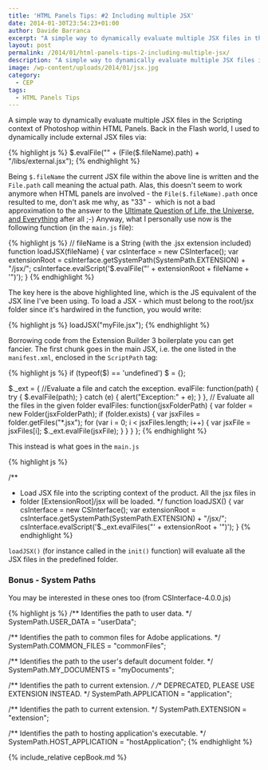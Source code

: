 ```yaml
---
title: 'HTML Panels Tips: #2 Including multiple JSX'
date: 2014-01-30T23:54:23+01:00
author: Davide Barranca
excerpt: "A simple way to dynamically evaluate multiple JSX files in the Scripting context of Photoshop within HTML Panels."
layout: post
permalink: /2014/01/html-panels-tips-2-including-multiple-jsx/
description: "A simple way to dynamically evaluate multiple JSX files in the Scripting context of Photoshop within HTML Panels."
image: /wp-content/uploads/2014/01/jsx.jpg
category:
  - CEP
tags:
  - HTML Panels Tips
---
```


A simple way to dynamically evaluate multiple JSX files in the Scripting context of Photoshop within HTML Panels. Back in the Flash world, I used to dynamically include external JSX files via:

{% highlight js %}
$.evalFile("" + (File($.fileName).path) + "/libs/external.jsx");
{% endhighlight %}

Being `$.fileName` the current JSX file within the above line is written and the `File.path` call meaning the actual path. Alas, this doesn't seem to work anymore when HTML panels are involved - the `File($.fileName).path` once resulted to me, don't ask me why, as "33" -  which is not a bad approximation to the answer to the [Ultimate Question of Life, the Universe, and Everything](http://simple.wikipedia.org/wiki/42_(answer) "42") after all ;-) Anyway, what I personally use now is the following function (in the `main.js` file):

{% highlight js %}
// fileName is a String (with the .jsx extension included)
function loadJSX(fileName) {
  var csInterface = new CSInterface();
  var extensionRoot = csInterface.getSystemPath(SystemPath.EXTENSION) + "/jsx/";
  csInterface.evalScript('$.evalFile("' + extensionRoot + fileName + '")');
}
{% endhighlight %}

The key here is the above highlighted line, which is the JS equivalent of the JSX line I've been using. To load a JSX - which must belong to the root/jsx folder since it's hardwired in the function, you would write:

{% highlight js %}
loadJSX("myFile.jsx");
{% endhighlight %}

Borrowing code from the Extension Builder 3 boilerplate you can get fancier. The first chunk goes in the main JSX, i.e. the one listed in the `manifest.xml`, enclosed in the `ScriptPath` tag:

{% highlight js %}
if (typeof($) == 'undefined') $ = {};

$._ext = {
  //Evaluate a file and catch the exception.
  evalFile: function(path) {
    try {
      $.evalFile(path);
    } catch (e) {
      alert("Exception:" + e);
    }
  },
  // Evaluate all the files in the given folder
  evalFiles: function(jsxFolderPath) {
    var folder = new Folder(jsxFolderPath);
    if (folder.exists) {
      var jsxFiles = folder.getFiles("*.jsx");
      for (var i = 0; i < jsxFiles.length; i++) {
        var jsxFile = jsxFiles\[i\];
        $._ext.evalFile(jsxFile);
      }
    }
  }
};
{% endhighlight %}

This instead is what goes in the `main.js`

{% highlight js %}

/**
 * Load JSX file into the scripting context of the product. All the jsx files in
 * folder \[ExtensionRoot\]/jsx will be loaded.
 */
function loadJSX() {
  var csInterface = new CSInterface();
  var extensionRoot = csInterface.getSystemPath(SystemPath.EXTENSION) + "/jsx/";
  csInterface.evalScript('$._ext.evalFiles("' + extensionRoot + '")');
}
{% endhighlight %}

`loadJSX()` (for instance called in the `init()` function) will evaluate all the JSX files in the predefined folder.

### Bonus - System Paths

You may be interested in these ones too (from CSInterface-4.0.0.js)

{% highlight js %}
/** Identifies the path to user data.  */
SystemPath.USER_DATA = "userData";

/** Identifies the path to common files for Adobe applications.  */
SystemPath.COMMON_FILES = "commonFiles";			

/** Identifies the path to the user's default document folder.  */
SystemPath.MY_DOCUMENTS = "myDocuments";

/** Identifies the path to current extension.  */
/** DEPRECATED, PLEASE USE EXTENSION INSTEAD.  */
SystemPath.APPLICATION = "application";

/** Identifies the path to current extension.  */
SystemPath.EXTENSION = "extension";

/** Identifies the path to hosting application's executable.  */
SystemPath.HOST_APPLICATION = "hostApplication";
{% endhighlight %}

{% include_relative cepBook.md %}
